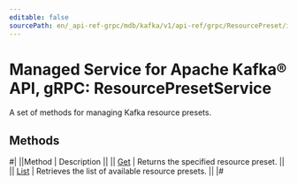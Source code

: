 ```yaml
---
editable: false
sourcePath: en/_api-ref-grpc/mdb/kafka/v1/api-ref/grpc/ResourcePreset/index.md
---
```


# Managed Service for Apache Kafka® API, gRPC: ResourcePresetService

A set of methods for managing Kafka resource presets.

## Methods

#|
||Method | Description ||
|| [Get](get.md) | Returns the specified resource preset. ||
|| [List](list.md) | Retrieves the list of available resource presets. ||
|#